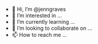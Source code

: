 - 👋 Hi, I’m @jenngraves
- 👀 I’m interested in ...
- 🌱 I’m currently learning ...
- 💞️ I’m looking to collaborate on ...
- 📫 How to reach me ...

<!---
jenngraves/jenngraves is a ✨ special ✨ repository because its `README.md` (this file) appears on your GitHub profile.
You can click the Preview link to take a look at your changes.
--->
